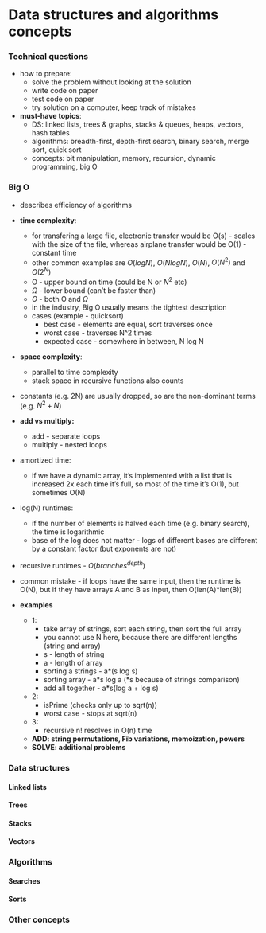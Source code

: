# Data structures and algorithms concepts

### Technical questions

- how to prepare:
  - solve the problem without looking at the solution
  - write code on paper
  - test code on paper
  - try solution on a computer, keep track of mistakes
- **must-have topics**:
  - DS: linked lists, trees & graphs, stacks & queues, heaps, vectors, hash tables
  - algorithms: breadth-first, depth-first search, binary search, merge sort, quick sort
  - concepts: bit manipulation, memory, recursion, dynamic programming, big O

### Big O

- describes efficiency of algorithms

- **time complexity**:
  - for transfering a large file, electronic transfer would be O(s) - scales with the size of the file, whereas airplane transfer would be O(1) - constant time
  - other common examples are $O(log N)$, $O(N log N)$, $O(N)$, $O(N^2)$ and $O(2^N)$
  - O - upper bound on time (could be N or $N^2$ etc)
  - $\Omega$ - lower bound (can’t be faster than)
  - $\Theta$ - both O and $\Omega$
  - in the industry, Big O usually means the tightest description
  - cases (example - quicksort)
    - best case - elements are equal, sort traverses once
    - worst case - traverses N^2 times
    - expected case - somewhere in between, N log N
- **space complexity**:
  - parallel to time complexity
  - stack space in recursive functions also counts
- constants (e.g. 2N) are usually dropped, so are the non-dominant terms (e.g. $N^2+N$)
- **add vs multiply:**
  - add - separate loops
  - multiply - nested loops
- amortized time:
  - if we have a dynamic array, it’s implemented with a list that is increased 2x each time it’s full, so most of the time it’s O(1), but sometimes O(N)
- log(N) runtimes:
  - if the number of elements is halved each time (e.g. binary search), the time is logarithmic
  - base of the log does not matter - logs of different bases are different by a constant factor (but exponents are not)
- recursive runtimes - $O(branches^{depth})$
- common mistake - if loops have the same input, then the runtime is O(N), but if they have arrays A and B as input, then O(len(A)*len(B))
- **examples**
  - 1:
    - take array of strings, sort each string, then sort the full array
    - you cannot use N here, because there are different lengths (string and array)
    - s - length of string
    - a - length of array
    - sorting a strings - a*(s log s)
    - sorting array - a*s log a (\*s because of strings comparison)
    - add all together - a*s(log a + log s)
  - 2:
    - isPrime (checks only up to sqrt(n))
    - worst case - stops at sqrt(n)
  - 3:
    - recursive n! resolves in O(n) time
  - **ADD: string permutations, Fib variations, memoization, powers**
  - **SOLVE: additional problems**

### Data structures

#### Linked lists

#### Trees

#### Stacks

#### Vectors

### Algorithms

#### Searches

#### Sorts

### Other concepts


